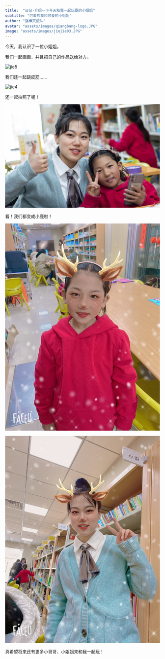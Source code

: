 ```yaml
---
title:  "日记·介绍一下今天和我一起玩耍的小姐姐"
subtitle: "可爱的我和可爱的小姐姐"
author: "强棒天使队"
avatar: "assets/images/qiangbang-logo.JPG"
image: "assets/images/jiejie03.JPG"
---
```


今天，我认识了一位小姐姐。

我们一起画画，并且把自己的作品送给对方。

![jie5](assets/images/jiejie04.HEIC)

我们还一起跳皮筋......

![jie4](assets/images/jiejie02.JPG)

还一起拍照了呢！

![jie1](assets/images/jiejie01.JPG)

看！我们都变成小鹿啦！

![jie2](assets/images/jiejie05.JPG)


![jie3](assets/images/jiejie06.JPG)

真希望将来还有更多小哥哥、小姐姐来和我一起玩！
